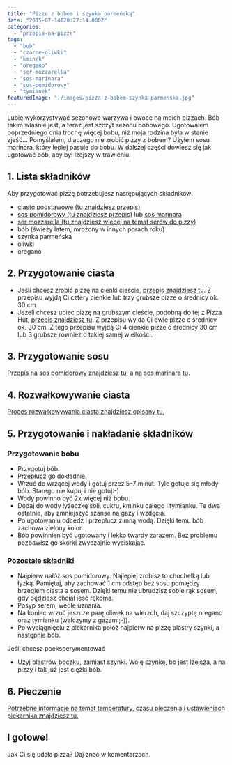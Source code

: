 ```yaml
---
title: "Pizza z bobem i szynką parmeńską"
date: "2015-07-14T20:27:14.000Z"
categories: 
  - "przepis-na-pizze"
tags: 
  - "bob"
  - "czarne-oliwki"
  - "kminek"
  - "oregano"
  - "ser-mozzarella"
  - "sos-marinara"
  - "sos-pomidorowy"
  - "tymianek"
featuredImage: "./images/pizza-z-bobem-szynka-parmenska.jpg"
---
```


Lubię wykorzystywać sezonowe warzywa i owoce na moich pizzach. Bób takim właśnie jest, a teraz jest szczyt sezonu bobowego. Ugotowałem poprzedniego dnia trochę więcej bobu, niż moja rodzina była w stanie zjeść… Pomyślałem, dlaczego nie zrobić pizzy z bobem? Użyłem sosu marinara, który lepiej pasuje do bobu. W dalszej części dowiesz się jak ugotować bób, aby był lżejszy w trawieniu.

## 1\. Lista składników

Aby przygotować pizzę potrzebujesz następujących składników:

- <a title="Przepis na ciasto podstawowe" href="/przepis-na-ciasto-na-pizze/">ciasto podstawowe (tu znajdziesz przepis)</a>
- <a title="Przepis na sos pomidorowy" href="/sos-pomidorowy/">sos pomidorowy (tu znajdziesz przepis)</a> lub <a title="Przepis na sos marinara" href="/sos-marinara/">sos marinara</a>
- <a title="Ser do pizzy" href="/jaki-ser-wybrac-do-pizzy/">ser mozzarella (tu znajdziesz więcej na temat serów do pizzy)</a>
- bób (świeży latem, mrożony w innych porach roku)
- szynka parmeńska
- oliwki
- oregano

## 2\. Przygotowanie ciasta

- Jeśli chcesz zrobić pizzę na cienki cieście, <a title="Przepis na ciasto podstawowe" href="/przepis-na-ciasto-na-pizze/">przepis znajdziesz tu</a>. Z przepisu wyjdą Ci cztery cienkie lub trzy grubsze pizze o średnicy ok. 30 cm.
- Jeżeli chcesz upiec pizzę na grubszym cieście, podobną do tej z Pizza Hut, <a title="Przepis na pizzę na grubym cieście" href="/jak-zrobic-ciasto-na-pizze-jak-w-pizza-hut/">przepis znajdziesz tu</a>. Z przepisu wyjdą Ci dwie pizze o średnicy ok. 30 cm. Z tego przepisu wyjdą Ci 4 cienkie pizze o średnicy 30 cm lub 3 grubsze również o takiej samej wielkości.

## 3\. Przygotowanie sosu

<a title="Przepis na sos pomidorowy" href="/sos-pomidorowy/">Przepis na sos pomidorowy znajdziesz tu</a>, a na <a title="Przepis na sos marinara" href="/sos-marinara/">sos marinara tu</a>.

## 4\. Rozwałkowywanie ciasta

<a title="Rozwałkowywanie ciasta" href="/jak-walkowac-ciasto-pizzy/">Proces rozwałkowywania ciasta znajdziesz opisany tu.</a>

## 5\. Przygotowanie i nakładanie składników

### Przygotowanie bobu

- Przygotuj bób.
- Przepłucz go dokładnie.
- Wrzuć do wrzącej wody i gotuj przez 5–7 minut. Tyle gotuje się młody bób. Starego nie kupuj i nie gotuj:-)
- Wody powinno być 2x więcej niż bobu.
- Dodaj do wody łyżeczkę soli, cukru, kminku całego i tymianku. Te dwa ostatnie, aby zmniejszyć szanse na gazy i wzdęcia.
- Po ugotowaniu odcedź i przepłucz zimną wodą. Dzięki temu bób zachowa zielony kolor.
- Bób powinnien być ugotowany i lekko twardy zarazem. Bez problemu pozbawisz go skórki zwyczajnie wyciskając.

### Pozostałe składniki

- Najpierw nałóż sos pomidorowy. Najlepiej zrobisz to chochelką lub łyżką. Pamiętaj, aby zachować 1 cm odstęp bez sosu pomiędzy brzegiem ciasta a sosem. Dzięki temu nie ubrudzisz sobie rąk sosem, gdy będziesz chciał jeść rękoma.
- Posyp serem, wedle uznania.
- Na koniec wrzuć jeszcze parę oliwek na wierzch, daj szczyptę oregano oraz tymianku (walczymy z gazami;-)).
- Po wyciągnięciu z piekarnika połóż najpierw na pizzę plastry szynki, a następnie bób.

Jeśli chcesz poeksperymentować

- Użyj plastrów boczku, zamiast szynki. Wolę szynkę, bo jest lżejsza, a na pizzy i tak już jest ciężki bób.

## 6\. Pieczenie

<a title="Jak ustawić piekarnik do pieczenia pizzy" href="/jak-ustawic-piekarnik-pieczenia-pizzy/">Potrzebne informacje na temat temperatury, czasu pieczenia i ustawieniach piekarnika znajdziesz tu.</a>

## I gotowe!

Jak Ci się udała pizza? Daj znać w komentarzach.
